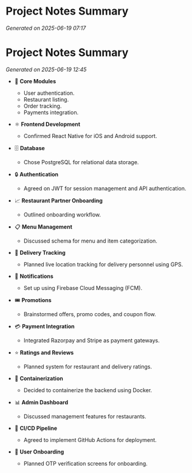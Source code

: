 # Project Notes Summary

*Generated on 2025-06-19 07:17*

# Project Notes Summary

*Generated on 2025-06-19 12:45*

- 📌 **Core Modules**
  - User authentication.
  - Restaurant listing.
  - Order tracking.
  - Payments integration.

- ⚛️ **Frontend Development**
  - Confirmed React Native for iOS and Android support.

- 🗄️ **Database**
  - Chose PostgreSQL for relational data storage.

- 🔒 **Authentication**
  - Agreed on JWT for session management and API authentication.

- 📈 **Restaurant Partner Onboarding**
  - Outlined onboarding workflow.

- 📋 **Menu Management**
  - Discussed schema for menu and item categorization.

- 🚚 **Delivery Tracking**
  - Planned live location tracking for delivery personnel using GPS.

- 🔔 **Notifications**
  - Set up using Firebase Cloud Messaging (FCM).

- 🎟️ **Promotions**
  - Brainstormed offers, promo codes, and coupon flow.

- 💳 **Payment Integration**
  - Integrated Razorpay and Stripe as payment gateways.

- ⭐ **Ratings and Reviews**
  - Planned system for restaurant and delivery ratings.

- 🐳 **Containerization**
  - Decided to containerize the backend using Docker.

- 📊 **Admin Dashboard**
  - Discussed management features for restaurants.

- 🔗 **CI/CD Pipeline**
  - Agreed to implement GitHub Actions for deployment.

- 📱 **User Onboarding**
  - Planned OTP verification screens for onboarding.